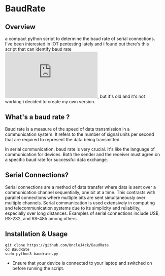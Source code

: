 # BaudRate

## Overview

a compact python script to determine the baud rate of serial connections. I've been interested in IOT pentesting lately and i found out there's this script that can identify baud rate ![Baudrate.py](https://github.com/biw/Baudrate.py), but it's old and it's not working i decided to create my own version.

## What's a baud rate ? 

Baud rate is a measure of the speed of data transmission in a communication system. It refers to the number of signal units per second that are required to represent the data being transmitted.

In serial communication, baud rate is very crucial. It's like the language of communication for devices. Both the sender and the receiver must agree on a specific baud rate for successful data exchange.

## Serial Connections?

Serial connections are a method of data transfer where data is sent over a communication channel sequentially, one bit at a time. This contrasts with parallel connections where multiple bits are sent simultaneously over multiple channels. Serial communication is used extensively in computing and telecommunication systems due to its simplicity and reliability, especially over long distances. Examples of serial connections include USB, RS-232, and RS-485 among others.

## Installation & Usage

```
git clone https://github.com/UncleJ4ck/BaudRate
cd BaudRate
sudo python3 baudrate.py
```
- Ensure that your device is connected to your laptop and switched on before running the script.